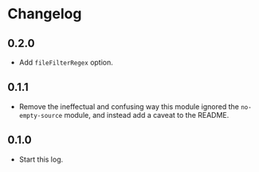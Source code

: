# Changelog

## 0.2.0

- Add `fileFilterRegex` option.

## 0.1.1

- Remove the ineffectual and confusing way this module ignored the `no-empty-source` module, and instead add a caveat to the README.

## 0.1.0

- Start this log.
